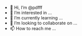 - 👋 Hi, I’m @pdfff
- 👀 I’m interested in ...
- 🌱 I’m currently learning ...
- 💞️ I’m looking to collaborate on ...
- 📫 How to reach me ...

<!---
pdfff/pdfff is a ✨ special ✨ repository because its `README.md` (this file) appears on your GitHub profile.
You can click the Preview link to take a look at your changes.
--->

